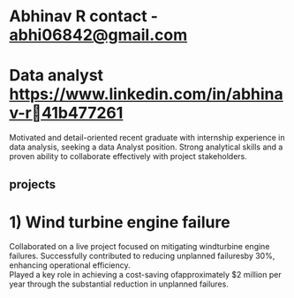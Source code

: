 # Abhinav R                                                              contact - abhi06842@gmail.com 
# Data analyst                                                                     https://www.linkedin.com/in/abhinav-r41b477261
  
  Motivated and detail-oriented recent graduate with
  internship experience in data analysis, seeking a data
  Analyst position. Strong analytical skills and a proven
  ability to collaborate effectively with project stakeholders.



## projects                                                                                      #
# 1) Wind turbine engine failure
Collaborated on a live project focused on mitigating windturbine engine failures.
Successfully contributed to reducing unplanned failuresby 30%, enhancing operational efficiency.                         
Played a key role in achieving a cost-saving ofapproximately $2 million per year through the
substantial reduction in unplanned failures.


